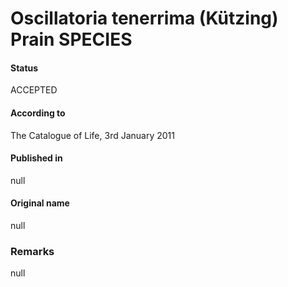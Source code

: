 # Oscillatoria tenerrima (Kützing) Prain SPECIES

#### Status
ACCEPTED

#### According to
The Catalogue of Life, 3rd January 2011

#### Published in
null

#### Original name
null

### Remarks
null